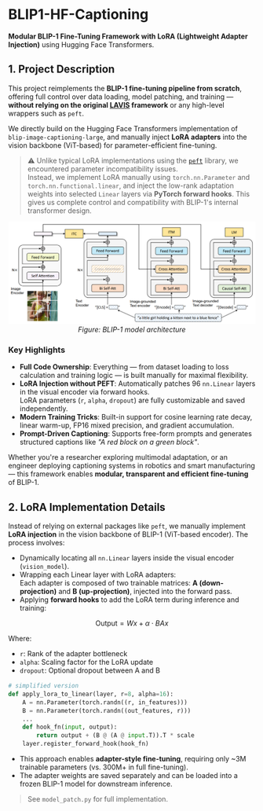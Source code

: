 # BLIP1-HF-Captioning

**Modular BLIP-1 Fine-Tuning Framework with LoRA (Lightweight Adapter Injection)** using Hugging Face Transformers.

## 1. Project Description

This project reimplements the **BLIP-1 fine-tuning pipeline from scratch**, offering full control over data loading, model patching, and training — **without relying on the original [LAVIS](https://github.com/salesforce/LAVIS) framework** or any high-level wrappers such as `peft`.

We directly build on the Hugging Face Transformers implementation of `blip-image-captioning-large`, and manually inject **LoRA adapters** into the vision backbone (ViT-based) for parameter-efficient fine-tuning.

> ⚠️ Unlike typical LoRA implementations using the [`peft`](https://github.com/huggingface/peft) library, we encountered parameter incompatibility issues.  
> Instead, we implement LoRA manually using `torch.nn.Parameter` and `torch.nn.functional.linear`, and inject the low-rank adaptation weights into selected `Linear` layers via **PyTorch forward hooks**. This gives us complete control and compatibility with BLIP-1's internal transformer design.

<div align="center">
  <img src="./img/blip1_arch.png" alt="BLIP-1 Architecture" width="700"/>
  <br />
  <em>Figure: BLIP-1 model architecture </em>
</div>

### Key Highlights

- **Full Code Ownership**: Everything — from dataset loading to loss calculation and training logic — is built manually for maximal flexibility.
- **LoRA Injection without PEFT**: Automatically patches 96 `nn.Linear` layers in the visual encoder via forward hooks.  
  LoRA parameters (`r`, `alpha`, `dropout`) are fully customizable and saved independently.
- **Modern Training Tricks**: Built-in support for cosine learning rate decay, linear warm-up, FP16 mixed precision, and gradient accumulation.
- **Prompt-Driven Captioning**: Supports free-form prompts and generates structured captions like *"A red block on a green block"*.

Whether you're a researcher exploring multimodal adaptation, or an engineer deploying captioning systems in robotics and smart manufacturing — this framework enables **modular, transparent and efficient fine-tuning** of BLIP-1.


## 2. LoRA Implementation Details

Instead of relying on external packages like `peft`, we manually implement **LoRA injection** in the vision backbone of BLIP-1 (ViT-based encoder). The process involves:

- Dynamically locating all `nn.Linear` layers inside the visual encoder (`vision_model`).
- Wrapping each Linear layer with LoRA adapters:  
  Each adapter is composed of two trainable matrices: **A (down-projection)** and **B (up-projection)**, injected into the forward pass.
- Applying **forward hooks** to add the LoRA term during inference and training:
  
$$
\text{Output} = W x + \alpha \cdot BAx
$$

Where:
- `r`: Rank of the adapter bottleneck
- `alpha`: Scaling factor for the LoRA update
- `dropout`: Optional dropout between A and B

```python
# simplified version
def apply_lora_to_linear(layer, r=8, alpha=16):
    A = nn.Parameter(torch.randn((r, in_features)))
    B = nn.Parameter(torch.randn((out_features, r)))
    ...
    def hook_fn(input, output):
        return output + (B @ (A @ input.T)).T * scale
    layer.register_forward_hook(hook_fn)
````

* This approach enables **adapter-style fine-tuning**, requiring only \~3M trainable parameters (vs. 300M+ in full fine-tuning).
* The adapter weights are saved separately and can be loaded into a frozen BLIP-1 model for downstream inference.

> See `model_patch.py` for full implementation.




